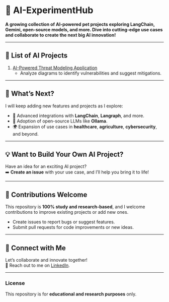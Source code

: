 # 🚀 AI-ExperimentHub 

**A growing collection of AI-powered pet projects exploring LangChain, Gemini, open-source models, and more. Dive into cutting-edge use cases and collaborate to create the next big AI innovation!**  

---

## 🌟 List of AI Projects  
1. [AI-Powered Threat Modeling Application](./AI-Threat-Modeling)  
   - Analyze diagrams to identify vulnerabilities and suggest mitigations.  

---

## 🌟 What’s Next?  
I will keep adding new features and projects as I explore:  
- 🧠 Advanced integrations with **LangChain**, **Langraph**, and more.  
- 🤖 Adoption of open-source LLMs like **Ollama**.  
- 🌍 Expansion of use cases in **healthcare**, **agriculture**, **cybersecurity**, and beyond.  

---

## 💡 Want to Build Your Own AI Project?  
Have an idea for an exciting AI project?  
➡️ **Create an issue** with your use case, and I’ll help you bring it to life!  

---

## 🤝 Contributions Welcome  
This repository is **100% study and research-based**, and I welcome contributions to improve existing projects or add new ones.  
- Create issues to report bugs or suggest features.  
- Submit pull requests for code improvements or new ideas.  

---

## 📢 Connect with Me  
Let’s collaborate and innovate together!  
📧 Reach out to me on [LinkedIn](https://www.linkedin.com/in/bala-venkatesh-67964247/).  

---

### License  
This repository is for **educational and research purposes** only.  
